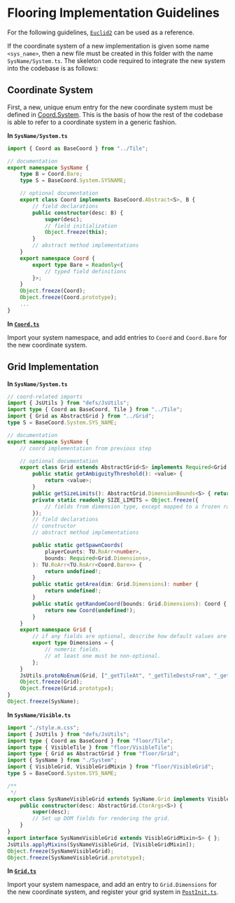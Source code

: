 
# Flooring Implementation Guidelines

For the following guidelines, [`Euclid2`](./Euclid2.ts) can be used as a reference.

If the coordinate system of a new implementation is given some name `<sys_name>`, then a new file must be created in this folder with the name `SysName/System.ts`. The skeleton code required to integrate the new system into the codebase is as follows:

## Coordinate System

First, a new, unique enum entry for the new coordinate system must be defined in [Coord.System](../Coord.ts). This is the basis of how the rest of the codebase is able to refer to a coordinate system in a generic fashion.

**In `SysName/System.ts`**

```typescript
import { Coord as BaseCoord } from "../Tile";

// documentation
export namespace SysName {
    type B = Coord.Bare;
    type S = BaseCoord.System.SYSNAME;

    // optional documentation
    export class Coord implements BaseCoord.Abstract<S>, B {
        // field declarations
        public constructor(desc: B) {
            super(desc);
            // field initialization
            Object.freeze(this);
        }
        // abstract method implementations
    }
    export namespace Coord {
        export type Bare = Readonly<{
            // typed field definitions
        }>;
    }
    Object.freeze(Coord);
    Object.freeze(Coord.prototype);
    ...
}
```

**In [`Coord.ts`](../Coord.ts)**

Import your system namespace, and add entries to `Coord` and `Coord.Bare` for the new coordinate system.

## Grid Implementation

**In `SysName/System.ts`**

```typescript
// coord-related imports
import { JsUtils } from "defs/JsUtils";
import type { Coord as BaseCoord, Tile } from "../Tile";
import { Grid as AbstractGrid } from "../Grid";
type S = BaseCoord.System.SYS_NAME;

// documentation
export namespace SysName {
    // coord implementation from previous step

    // optional documentation
    export class Grid extends AbstractGrid<S> implements Required<Grid.Dimensions> {
        public static getAmbiguityThreshold(): <value> {
            return <value>;
        }
        public getSizeLimits(): AbstractGrid.DimensionBounds<S> { return this.SIZE_LIMITS; }
        private static readonly SIZE_LIMITS = Object.freeze({
            // fields from dimension type, except mapped to a frozen range description.
        });
        // field declarations
        // constructor
        // abstract method implementations

        public static getSpawnCoords(
            playerCounts: TU.RoArr<number>,
            bounds: Required<Grid.Dimensions>,
        ): TU.RoArr<TU.RoArr<Coord.Bare>> {
            return undefined!;
        }
        public static getArea(dim: Grid.Dimensions): number {
            return undefined!;
        }
        public static getRandomCoord(bounds: Grid.Dimensions): Coord {
            return new Coord(undefined!);
        }
    }
    export namespace Grid {
        // if any fields are optional, describe how default values are chosen here.
        export type Dimensions = {
            // numeric fields.
            // at least one must be non-optional.
        };
    }
    JsUtils.protoNoEnum(Grid, ["_getTileAt", "_getTileDestsFrom", "_getTileSourcesTo"]);
    Object.freeze(Grid);
    Object.freeze(Grid.prototype);
}
Object.freeze(SysName);
```

**In `SysName/Visible.ts`**

```typescript
import "./style.m.css";
import { JsUtils } from "defs/JsUtils";
import type { Coord as BaseCoord } from "floor/Tile";
import type { VisibleTile } from "floor/VisibleTile";
import type { Grid as AbstractGrid } from "floor/Grid";
import { SysName } from "./System";
import { VisibleGrid, VisibleGridMixin } from "floor/VisibleGrid";
type S = BaseCoord.System.SYS_NAME;

/**
 */
export class SysNameVisibleGrid extends SysName.Grid implements VisibleGrid<S> {
    public constructor(desc: AbstractGrid.CtorArgs<S>) {
        super(desc);
        // Set up DOM fields for rendering the grid.
    }
}
export interface SysNameVisibleGrid extends VisibleGridMixin<S> { };
JsUtils.applyMixins(SysNameVisibleGrid, [VisibleGridMixin]);
Object.freeze(SysNameVisibleGrid);
Object.freeze(SysNameVisibleGrid.prototype);
```

**In [`Grid.ts`](../Grid.ts)**

Import your system namespace, and add an entry to `Grid.Dimensions` for the new coordinate system, and register your grid system in [`PostInit.ts`](/src/base/game/PostInit.ts).
